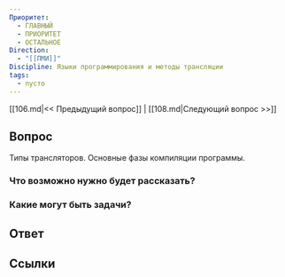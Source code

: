 ```yaml
---
Приоритет:
  - ГЛАВНЫЙ
  - ПРИОРИТЕТ
  - ОСТАЛЬНОЕ
Direction:
  - "[[ПМИ]]" 
Discipline: Языки программирования и методы трансляции 
tags:
  - пусто
---
```

[[106.md|<< Предыдущий вопрос]] | [[108.md|Следующий вопрос >>]]
## Вопрос

Типы трансляторов. Основные фазы компиляции программы.

### Что возможно нужно будет рассказать?

### Какие могут быть задачи?

## Ответ

## Ссылки
